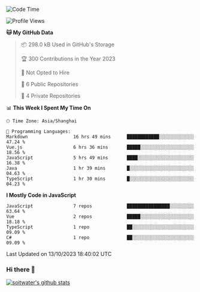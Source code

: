 <!--START_SECTION:waka-->
![Code Time](http://img.shields.io/badge/Code%20Time-2%2C639%20hrs%2011%20mins-blue)

![Profile Views](http://img.shields.io/badge/Profile%20Views-0-blue)

**🐱 My GitHub Data** 

> 📦 298.0 kB Used in GitHub's Storage 
 > 
> 🏆 300 Contributions in the Year 2023
 > 
> 🚫 Not Opted to Hire
 > 
> 📜 6 Public Repositories 
 > 
> 🔑 4 Private Repositories 
 > 
📊 **This Week I Spent My Time On** 

```text
🕑︎ Time Zone: Asia/Shanghai

💬 Programming Languages: 
Markdown                 16 hrs 49 mins      ████████████░░░░░░░░░░░░░   47.24 % 
Vue.js                   6 hrs 36 mins       █████░░░░░░░░░░░░░░░░░░░░   18.56 % 
JavaScript               5 hrs 49 mins       ████░░░░░░░░░░░░░░░░░░░░░   16.38 % 
Java                     1 hr 39 mins        █░░░░░░░░░░░░░░░░░░░░░░░░   04.63 % 
TypeScript               1 hr 30 mins        █░░░░░░░░░░░░░░░░░░░░░░░░   04.23 % 
```

**I Mostly Code in JavaScript** 

```text
JavaScript               7 repos             ████████████████░░░░░░░░░   63.64 % 
Vue                      2 repos             █████░░░░░░░░░░░░░░░░░░░░   18.18 % 
TypeScript               1 repo              ██░░░░░░░░░░░░░░░░░░░░░░░   09.09 % 
C#                       1 repo              ██░░░░░░░░░░░░░░░░░░░░░░░   09.09 % 
```




 Last Updated on 13/10/2023 18:40:02 UTC
<!--END_SECTION:waka-->

### Hi there 👋
[![soitwater's github stats](https://github-readme-stats.vercel.app/api?username=soitwater)](https://github.com/soitwater/github-readme-stats)
